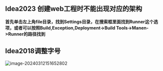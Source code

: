 

## 





## Idea2023 创建web工程时不能出现对应的架构

**首先单击左上角file目录，找到Settings目录，在搜索框里面找到Runner这个选项，或者可以按照Build,Exception,Deployment->Build Tools->Manen->Runner的路径找到**





## Idea2018调整字号

![image-20240312151652802](D:\Ideaprojects\Java_graduate\bug\image\image-20240312151652802.png)


